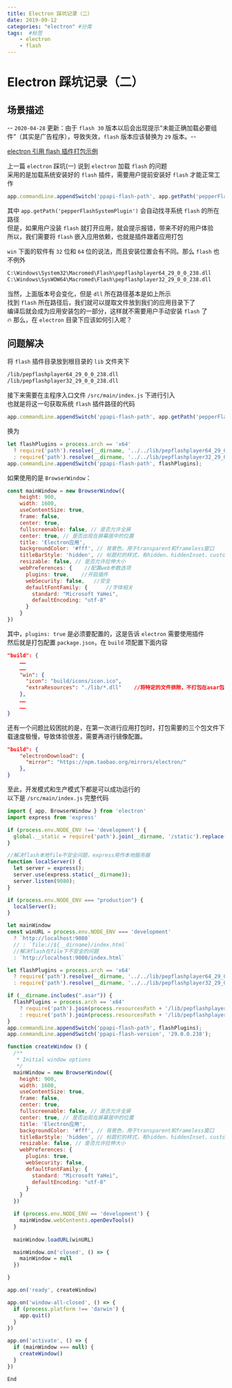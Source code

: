 ```yaml
---
title: Electron 踩坑记录（二）
date: 2019-09-12
categories: "electron" #分类
tags:  #标签
    - electron
    - flash
---
```


# Electron 踩坑记录（二）

## 场景描述
-- `2020-04-28` 更新：由于 `flash 30` 版本以后会出现提示“未能正确加载必要组件”（其实是广告程序），导致失效，`flash` 版本应该替换为 `29` 版本。--  

[electron 引用 flash 插件打包示例](https://github.com/jwchan1996/electron-rtmp)

上一篇 `electron` 踩坑(一) 说到 `electron` 加载 `flash` 的问题  
采用的是加载系统安装好的 `flash` 插件，需要用户提前安装好 `flash` 才能正常工作 
```JavaScript
app.commandLine.appendSwitch('ppapi-flash-path', app.getPath('pepperFlashSystemPlugin'));
```
其中 `app.getPath('pepperFlashSystemPlugin')` 会自动找寻系统 `flash` 的所在路径  
但是，如果用户没装 `flash` 就打开应用，就会提示报错，带来不好的用户体验  
所以，我们需要将 `flash` 嵌入应用依赖，也就是插件跟着应用打包  

`win` 下面的软件有 `32` 位和 `64` 位的说法，而且安装位置会有不同。那么 `flash` 也不例外  
```Bash
C:\Windows\System32\Macromed\Flash\pepflashplayer64_29_0_0_238.dll
C:\Windows\SysWOW64\Macromed\Flash\pepflashplayer32_29_0_0_238.dll
```
当然，上面版本号会变化，但是 `dll` 所在路径基本是如上所示  
找到 `flash` 所在路径后，我们就可以提取文件放到我们的应用目录下了  
编译后就会成为应用安装包的一部分，这样就不需要用户手动安装 `flash` 了  
🔥 那么，在 `electron` 目录下应该如何引入呢？

## 问题解决
将 `flash` 插件目录放到根目录的 `lib` 文件夹下  
```Bash
/lib/pepflashplayer64_29_0_0_238.dll
/lib/pepflashplayer32_29_0_0_238.dll
```
接下来需要在主程序入口文件 `/src/main/index.js` 下进行引入  
也就是将这一句获取系统 `flash` 插件路径的代码
```JavaScript
app.commandLine.appendSwitch('ppapi-flash-path', app.getPath('pepperFlashSystemPlugin'));
```
换为
```JavaScript
let flashPlugins = process.arch == 'x64' 
  ? require('path').resolve(__dirname, '../../lib/pepflashplayer64_29_0_0_238.dll')
  : require('path').resolve(__dirname, '../../lib/pepflashplayer32_29_0_0_238.dll')
app.commandLine.appendSwitch('ppapi-flash-path', flashPlugins);
```
如果使用的是 `BrowserWindow`：  
```JavaScript
const mainWindow = new BrowserWindow({
    height: 900,
    width: 1600,
    useContentSize: true,
    frame: false,
    center: true,
    fullscreenable: false, // 是否允许全屏
    center: true, // 是否出现在屏幕居中的位置
    title: 'Electron应用',
    backgroundColor: '#fff', // 背景色，用于transparent和frameless窗口
    titleBarStyle: 'hidden', // 标题栏的样式，有hidden、hiddenInset、customButtonsOnHover等
    resizable: false, // 是否允许拉伸大小
    webPreferences: {    //配置web参数选项  
      plugins: true,    //开启插件
      webSecurity: false,   //安全
      defaultFontFamily: {      //字体相关
        standard: "Microsoft YaHei",
        defaultEncoding: "utf-8"
      }
    }
})
```
其中，`plugins: true` 是必须要配置的，这是告诉 `electron` 需要使用插件  
然后就是打包配置 `package.json`，在 `build` 项配置下面内容  
```Json
"build": {
    ……
    ……
    "win": {
      "icon": "build/icons/icon.ico",
      "extraResources": "./lib/*.dll"    //将特定的文件排除，不打包在asar包内
    },
    ……
    ……
}
```

还有一个问题比较困扰的是，在第一次进行应用打包时，打包需要的三个包文件下载速度极慢，导致体验很差，需要再进行镜像配置。

```Json
"build": {
    "electronDownload": {
      "mirror": "https://npm.taobao.org/mirrors/electron/"
    },
}
```

至此，开发模式和生产模式下都是可以成功运行的  
以下是 `/src/main/index.js` 完整代码  
```JavaScript
import { app, BrowserWindow } from 'electron'
import express from 'express'

if (process.env.NODE_ENV !== 'development') {
  global.__static = require('path').join(__dirname, '/static').replace(/\\/g, '\\\\')
}

//解决flash本地file不安全问题，express用作本地服务器
function localServer() {
  let server = express();
  server.use(express.static(__dirname));
  server.listen(9080);
}

if (process.env.NODE_ENV === "production") {
  localServer();
}

let mainWindow
const winURL = process.env.NODE_ENV === 'development'
  ? `http://localhost:9080`
  // : `file://${__dirname}/index.html`
  //解决flash在file下不安全的问题
  : `http://localhost:9080/index.html`

let flashPlugins = process.arch == 'x64' 
  ? require('path').resolve(__dirname, '../../lib/pepflashplayer64_29_0_0_238.dll')
  : require('path').resolve(__dirname, '../../lib/pepflashplayer32_29_0_0_238.dll')

if (__dirname.includes(".asar")) {
  flashPlugins = process.arch == 'x64' 
    ? require('path').join(process.resourcesPath + '/lib/pepflashplayer64_29_0_0_238.dll')
    : require('path').join(process.resourcesPath + '/lib/pepflashplayer32_29_0_0_238.dll')
}
app.commandLine.appendSwitch('ppapi-flash-path', flashPlugins);
app.commandLine.appendSwitch('ppapi-flash-version', '29.0.0.238');

function createWindow () {
  /**
   * Initial window options
   */
  mainWindow = new BrowserWindow({
    height: 900,
    width: 1600,
    useContentSize: true,
    frame: false,
    center: true,
    fullscreenable: false, // 是否允许全屏
    center: true, // 是否出现在屏幕居中的位置
    title: 'Electron应用',
    backgroundColor: '#fff', // 背景色，用于transparent和frameless窗口
    titleBarStyle: 'hidden', // 标题栏的样式，有hidden、hiddenInset、customButtonsOnHover等
    resizable: false, // 是否允许拉伸大小
    webPreferences: {
      plugins: true,
      webSecurity: false,
      defaultFontFamily: {
        standard: "Microsoft YaHei",
        defaultEncoding: "utf-8"
      }
    }
  })

  if (process.env.NODE_ENV == 'development') {
    mainWindow.webContents.openDevTools()
  }
  
  mainWindow.loadURL(winURL)

  mainWindow.on('closed', () => {
    mainWindow = null
  })

}

app.on('ready', createWindow)

app.on('window-all-closed', () => {
  if (process.platform !== 'darwin') {
    app.quit()
  }
})

app.on('activate', () => {
  if (mainWindow === null) {
    createWindow()
  }
})
```
`End`